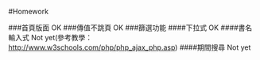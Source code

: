 #Homework

###首頁版面 OK
###傳值不跳頁 OK
###篩選功能
####下拉式 OK
####書名輸入式 Not yet(參考教學：http://www.w3schools.com/php/php_ajax_php.asp)
####期間搜尋 Not yet
    
